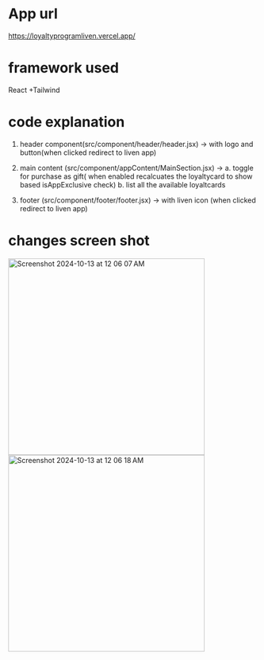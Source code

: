 # App url
https://loyaltyprogramliven.vercel.app/

# framework used
React +Tailwind


# code explanation
1. header component(src/component/header/header.jsx) ->
      with logo and button(when clicked redirect to liven app)

2. main content (src/component/appContent/MainSection.jsx) ->
     a. toggle for purchase as gift( when enabled recalcuates the loyaltycard to show based isAppExclusive check)
     b. list all the available loyaltcards 
     
3. footer (src/component/footer/footer.jsx) ->
      with liven icon (when clicked redirect to liven app)
   
     
# changes screen shot
<img width="396" alt="Screenshot 2024-10-13 at 12 06 07 AM" src="https://github.com/user-attachments/assets/3c0bc51d-bb60-4fd2-aa5b-78dcbd8be911">
<img width="396" alt="Screenshot 2024-10-13 at 12 06 18 AM" src="https://github.com/user-attachments/assets/9f255a99-2285-47b9-b540-1409c72e756a">


